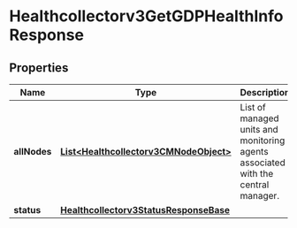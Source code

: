 

# Healthcollectorv3GetGDPHealthInfoResponse


## Properties

| Name | Type | Description | Notes |
|------------ | ------------- | ------------- | -------------|
|**allNodes** | [**List&lt;Healthcollectorv3CMNodeObject&gt;**](Healthcollectorv3CMNodeObject.md) | List of managed units and monitoring agents associated with the central manager. |  [optional] |
|**status** | [**Healthcollectorv3StatusResponseBase**](Healthcollectorv3StatusResponseBase.md) |  |  [optional] |



